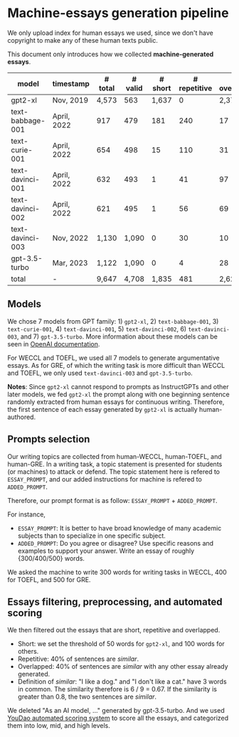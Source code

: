# Machine-essays generation pipeline

We only upload index for human essays we used, since we don't have copyright to make any of these human texts public. 

This document only introduces how we collected **machine-generated essays**. 

| model            | timestamp   | # total | # valid | # short | # repetitive | # overlapped |
|------------------|-------------|---------|---------|---------|--------------|--------------|
| gpt2-xl          | Nov, 2019   | 4,573   | 563     | 1,637   | 0            | 2,373        |
| text-babbage-001 | April, 2022 | 917     | 479     | 181     | 240          | 17           |
| text-curie-001   | April, 2022 | 654     | 498     | 15      | 110          | 31           |
| text-davinci-001 | April, 2022 | 632     | 493     | 1       | 41           | 97           |
| text-davinci-002 | April, 2022 | 621     | 495     | 1       | 56           | 69           |
| text-davinci-003 | Nov, 2022   | 1,130   | 1,090   | 0       | 30           | 10           |
| gpt-3.5-turbo    | Mar, 2023   | 1,122   | 1,090   | 0       | 4            | 28           |
| total            | -           | 9,647   | 4,708   | 1,835   | 481          | 2,625        |


## Models

We chose 7 models from GPT family: 1) `gpt2-xl`, 2) `text-babbage-001`, 3) `text-curie-001`, 4) `text-davinci-001`, 5) `text-davinci-002`, 
6) `text-davinci-003`, and 7) `gpt-3.5-turbo`. 
More information about these models can be seen in [OpenAI documentation](https://platform.openai.com/docs/model-index-for-researchers). 

For WECCL and TOEFL, we used all 7 models to generate argumentative essays. 
As for GRE, of which the writing task is more difficult than WECCL and TOEFL, we only used `text-davinci-003` and `gpt-3.5-turbo`. 

**Notes**: Since `gpt2-xl` cannot respond to prompts as InstructGPTs and other later models, 
we fed `gpt2-xl` the prompt along with one beginning sentence randomly extracted from human essays for continuous writing. 
Therefore, the first sentence of each essay generated by `gpt2-xl` is actually human-authored. 

## Prompts selection

Our writing topics are collected from human-WECCL, human-TOEFL, and human-GRE. 
In a writing task, a topic statement is presented for students (or machines) to attack or defend. 
The topic statement here is refered to `ESSAY_PROMPT`, and our added instructions for machine is refered to `ADDED_PROMPT`.

Therefore, our prompt format is as follow: `ESSAY_PROMPT` + `ADDED_PROMPT`. 

For instance, 
- `ESSAY_PROMPT`: It is better to have broad knowledge of many academic subjects than to specialize in one specific subject. 
- `ADDED_PROMPT`: Do you agree or disagree? Use specific reasons and examples to support your answer. Write an essay of roughly {300/400/500} words.

We asked the machine to write 300 words for writing tasks in WECCL, 400 for TOEFL, and 500 for GRE. 

## Essays filtering, preprocessing, and automated scoring

We then filtered out the essays that are short, repetitive and overlapped. 
- Short: we set the threshold of 50 words for `gpt2-xl`, and 100 words for others.
- Repetitive: 40% of sentences are *similar*.
- Overlapped: 40% of sentences are *similar* with any other essay already generated.
- Definition of *similar*: "I like a dog." and "I don't like a cat." have 3 words in common. The similarity therefore is 6 / 9 = 0.67. If the similarity is greater than 0.8, the two sentences are *similar*.

We deleted "As an AI model, ..." generated by gpt-3.5-turbo. 
And we used [YouDao automated scoring system](https://ai.youdao.com/) to score all the essays, 
and categorized them into low, mid, and high levels.
